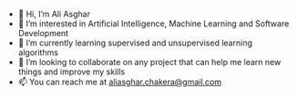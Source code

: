 - 👋 Hi, I’m Ali Asghar
- 👀 I’m interested in Artificial Intelligence, Machine Learning and Software Development
- 🌱 I’m currently learning supervised and unsupervised learning algorithms
- 💞️ I’m looking to collaborate on any project that can help me learn new things and improve my skills
- 📫 You can reach me at [aliasghar.chakera@gmail.com](aliasghar.chakera@gmail.com)

<!---
aliasgharchakera/aliasgharchakera is a ✨ special ✨ repository because its `README.md` (this file) appears on your GitHub profile.
You can click the Preview link to take a look at your changes.
--->